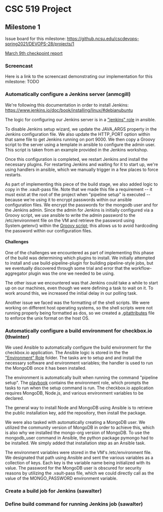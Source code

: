 # CSC 519 Project

## Milestone 1
Issue board for this milestone: https://github.ncsu.edu/cscdevops-spring2021/DEVOPS-28/projects/1

[March 9th checkpoint report](CHECKPOINT.md)

### Screencast

Here is a link to the screencast demonstrating our implementation for this milestone: TODO

### Automatically configure a Jenkins server (anmcgill)

We're following this documentation in order to install Jenkins:
https://www.jenkins.io/doc/book/installing/linux/#debianubuntu

The logic for configuring our Jenkins server is in a ["jenkins" role](cm/roles/jenkins/tasks/main.yml) in ansible.

To disable Jenkins setup wizard, we update the JAVA_ARGS property in the Jenkins configuration file. We also update the HTTP_PORT option within that same file to get Jenkins running on port 9000. We then copy a Groovy script to the server using a template in ansible to configure the admin user. This script is taken from an example provided in the Jenkins workshop.

Once this configuration is completed, we restart Jenkins and install the necessary plugins. For restarting Jenkins and waiting for it to start up, we're using handlers in ansible, which we manually trigger in a few places to force restarts.

As part of implementing this piece of the build stage, we also added logic to copy in the .vault-pass file. Note that we made this file a requirement -- it must exist at the root of the project when "pipeline setup" is executed -- because we're using it to encrypt passwords within our ansible configuration files. We encrypt the passwords for the mongodb user and for the Jenkins admin. Since the admin for Jenkins is initially configured via a Groovy script, we use ansible to write the admin password to the /etc/environment file on the VM and retrieve the password using System.getenv() within the [Groovy script](groovy-security-script); this allows us to avoid hardcoding the password within our configuration files.

#### Challenges

One of the challenges we encountered as part of implementing this phase of the build was determining which plugins to install. We initially attempted to install and use build-pipeline-plugin for building pipeline-style jobs, but we eventually discovered through some trial and error that the workflow-aggregator plugin was the one we needed to be using.

The other issue we encountered was that Jenkins could take a while to start up on our machines, even though we were defining a task to wait on it. To work around this, we increased the initial delay in our polling task.

Another issue we faced was the formatting of the shell scripts. We were working on different host operating systems, so the shell scripts were not running properly being formatted as dos, so we created a [.gitattributes](.gitattributes) file to enforce the unix format on the host OS. 

### Automatically configure a build environment for checkbox.io (thwinter)

We used Ansible to automatically configure the build environment for the checkbox.io application. The Ansible logic is stored in the the ["Environment" Role](cm/roles/environment/tasks/main.yml) folder. The tasks are to setup and and install the necessary software and environment variables; the handler is used to run the MongoDB once it has been installed.

The environment is automatically built when running the command "pipeline setup". The [playbook](cm/playbook.yml) contains the environment role, which prompts the tasks to run when the setup command is run. The checkbox.io application requires MongoDB, Node.js, and various environment variables to be declared. 

The general way to install Node and MongoDB using Ansible is to retrieve the public installation key, add the repository, then install the package. 

We were also tasked with automatically creating a MongoDB user. We utilized the community version of MongoDB in order to achieve this, which is also why we installed the mongo-org version of MongoDB. To use the mongodb_user command in Ansible, the python package pymongo had to be installed. We simply added that installation step as an Ansible task.

The environment variables were stored in the VM's /etc/environment file. We designated that path using Ansible and sent the various variables as a collection of keys. Each key is the variable name being initialized with its value. The password for the MongoDB user is obscured for security reasons by utilizing the .vault-pass file, which we could directly call as the value of the MONGO_PASSWORD environment variable.

### Create a build job for Jenkins (sawalter)

### Define build command for running Jenkins job (sawalter)